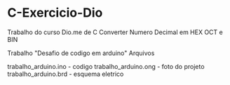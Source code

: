 # C-Exercicio-Dio
Trabalho do curso Dio.me de C
Converter Numero Decimal em HEX OCT e BIN

Trabalho "Desafio de codigo em arduino"
Arquivos <p>
trabalho_arduino.ino - codigo
trabalho_arduino.ong - foto do projeto
trabalho_arduino.brd - esquema eletrico


